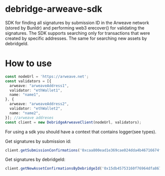 # debridge-arweave-sdk
SDK for finding all signatures by submission ID in the Arweave network (stored by Bunldr) and performing web3 erecover() for validating the signatures. 
The SDK supports searching only for transactions that were created by specific addresses. The same for searching new assets by debridgeId.

# How to use

```typescript
const nodeUrl = 'https://arweave.net';
const validators = [{
  arweave: "arweaveAddress1",
  validator: "ethWallet1",
  name: "name1",
}, {
  arweave: "arweaveAddress2",
  validator: "ethWallet2",
  name: "name2",
}]; //arweave addreses
const client = new DebridgeArweaveClient(nodeUrl, validators);
```

For using a sdk you should have a context that contains logger(see types).

Get signatures by submission id:
```typescript
client.getSubmissionConfirmations('0xcaa800ead1e369cae024dda4b46716674f88807416e7581a939d4f05db4002f4', context)
```

Get signatures by debridgeId:
```typescript
client.getNewAssetConfirmationsByDebridgeId('0x15db45753160f76964dfa867510c9ede0ac87ac9ce24771de7efa0dab8251c1a', context)
```